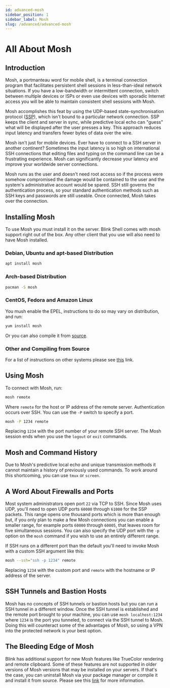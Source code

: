 ```yaml
---
id: advanced-mosh
sidebar_position: 1
sidebar_label: Mosh
slug: /advanced/advanced-mosh
---
```


# All About Mosh

## Introduction

Mosh, a portmanteau word for mobile shell, is a terminal connection program that facilitates persistent shell sessions in less-than-ideal network situations. If you have a low-bandwidth or intermittent connection, switch between multiple devices or ISPs or even use devices with sporadic Internet access you will be able to maintain consistent shell sessions with Mosh.

Mosh accomplishes this feat by using the UDP-based state-synchronisation protocol ([SSP](https://en.wikipedia.org/wiki/Mosh_(software)#Roaming)), which isn't bound to a particular network connection. SSP keeps the client and server in sync, while predictive local echo can "guess" what will be displayed after the user presses a key. This approach reduces input latency and transfers fewer bytes of data over the wire.

Mosh isn't just for mobile devices. Ever have to connect to a SSH server in another continent? Sometimes the input latency is so high on international SSH connections that editing files and typing on the command line can be a frustrating experience. Mosh can significantly decrease your latency and improve your worldwide server connections.

Mosh runs as the user and doesn't need root access so if the process were somehow compromised the damage would be contained to the user and the system's administrative account would be spared. SSH still governs the authentication process, so your standard authentication methods such as SSH keys and passwords are still useable. Once connected, Mosh takes over the connection.

## Installing Mosh

To use Mosh you must install it on the server. Blink Shell comes with mosh support right out of the box. Any other client that you use will also need to have Mosh installed.

### Debian, Ubuntu and apt-based Distribution

```bash
apt install mosh
```

### Arch-based Distribution

```bash
pacman -S mosh
```

### CentOS, Fedora and Amazon Linux

You mush enable the EPEL, instructions to do so may vary on distribution, and run:

```bash
yum install mosh
```

Or you can also compile it from [source](https://github.com/mobile-shell/mosh).

### Other and Compiling from Source

For a list of instructions on other systems please see [this](https://mosh.org) link.

## Using Mosh

To connect with Mosh, run:

```bash 
mosh remote
```

Where `remote` for the host or IP address of the remote server. Authentication occurs over SSH. You can use the `-P` switch to specify a port.

```bash
mosh -P 1234 remote
```

Replacing `1234` with the port number of your remote SSH server. The Mosh session ends when you use the `logout` or `exit` commands.

## Mosh and Command History

Due to Mosh's predictive local echo and unique transmission methods it cannot maintain a history of previously used commands. To work around this shortcoming, you can use `tmux` or `screen`.

## A Word About Firewalls and Ports

Most system administrators open port `22` via TCP to SSH. Since Mosh uses UDP, you'll need to open UDP ports `60000` through `61000` for the SSP packets. This range opens one thousand ports which is more than enough but, if you only plan to make a few Mosh connections you can enable a smaller range, for example ports `60000` through `60005`,  that leaves room for five simultaneous sessions. You can also specify the UDP port with the `-p` option on the `mosh` command if you wish to use an entirely different range.

If SSH runs on a different port than the default you'll need to invoke Mosh with a custom SSH argument like this:

```bash
mosh --ssh="ssh -p 1234" remote
```

Replacing `1234` with the custom port and `remote` with the hostname or IP address of the server.

## SSH Tunnels and Bastion Hosts

Mosh has no concepts of SSH tunnels or bastion hosts but you can run a SSH tunnel in a different window. Once the SSH tunnel is established and the remote port brought to your machine, you can use `mosh localhost:1234` where `1234` is the port you tunneled, to connect via the SSH tunnel to Mosh. Doing this will counteract some of the advantages of Mosh, so using a VPN into the protected network is your best option.

## The Bleeding Edge of Mosh

Blink has additional support for new Mosh features like TrueColor rendering and remote clipboard. Some of these features are not supported in older versions of Mosh versions that may be installed on your servers. If that's the case, you can uninstall Mosh via your package manager or compile it and install it from source. Please see this [link](https://mosh.org) for more information.

<div id="fyfk-widget"></div>
